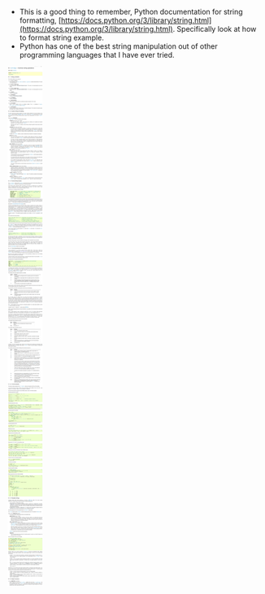 * This is a good thing to remember, Python documentation for string formatting, [https://docs.python.org/3/library/string.html](https://docs.python.org/3/library/string.html). Specifically look at how to format string example.
* Python has one of the best string manipulation out of other programming languages that I have ever tried.

![./20161121-0114-gmt+2-python-string-formatting-official-documentation-1.png](./20161121-0114-gmt+2-python-string-formatting-official-documentation-1.png)
